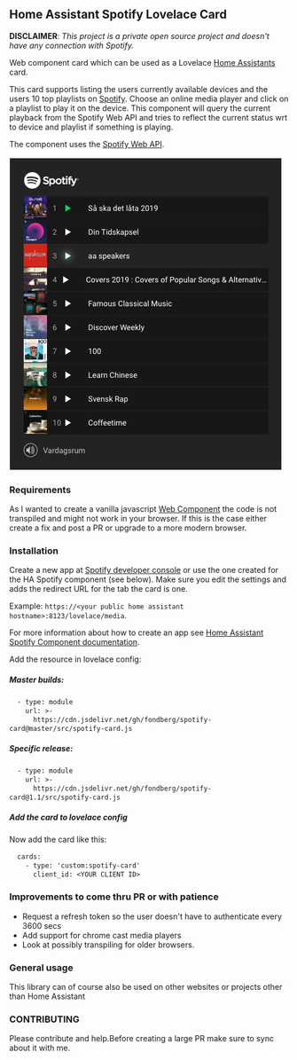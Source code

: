 ## Home Assistant Spotify Lovelace Card
**DISCLAIMER**: *This project is a private open source project and doesn't have any connection with Spotify.*
 
Web component card which can be used as a Lovelace [Home Assistants](https://www.home-assistant.io/lovelace/]) card.

This card supports listing the users currently available devices and the users 10 top playlists on [Spotify](https://www.spotify.com). 
Choose an online media player and click on a playlist to play it on the device.
This component will query the current playback from the Spotify Web API and tries to reflect the current status wrt to device and playlist if something is playing. 

The component uses the [Spotify Web API](https://developer.spotify.com/documentation/web-api/).

![Screenshot](/spotify-card-highlight.png)

### Requirements
As I wanted to create a vanilla javascript [Web Component](https://developer.mozilla.org/en-US/docs/Web/Web_Components) the code is not transpiled and might not work in your browser.
If this is the case either create a fix and post a PR or upgrade to a more modern browser.

### Installation
Create a new app at [Spotify developer console](https://developer.spotify.com/my-applications/#!/applications) 
or use the one created for the HA Spotify component (see below).
Make sure you edit the settings and adds the redirect URL for the tab the card is one. 

Example:  `https://<your public home assistant hostname>:8123/lovelace/media`.

For more information about how to create an app see [Home Assistant Spotify Component documentation](https://www.home-assistant.io/components/media_player.spotify/).

Add the resource in lovelace config:
##### Master builds:
```
  - type: module
    url: >-
      https://cdn.jsdelivr.net/gh/fondberg/spotify-card@master/src/spotify-card.js 
```

##### Specific release:
```
  - type: module
    url: >-
      https://cdn.jsdelivr.net/gh/fondberg/spotify-card@1.1/src/spotify-card.js
```

##### Add the card to lovelace config
Now add the card like this:
```
  cards:
    - type: 'custom:spotify-card'
      client_id: <YOUR CLIENT ID>
```

### Improvements to come thru PR or with patience
  - Request a refresh token so the user doesn't have to authenticate every 3600 secs
  - Add support for chrome cast media players
  - Look at possibly transpiling for older browsers. 

### General usage
This library can of course also be used on other websites or projects other than Home Assistant

### CONTRIBUTING
Please contribute and help.Before creating a large PR make sure to sync about it with me.

